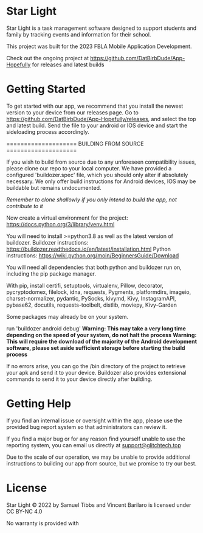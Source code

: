 # Star Light

Star Light is a task management software designed to support students and family by tracking events and information for their school. 

This project was built for the 2023 FBLA Mobile Application Development.

Check out the ongoing project at https://github.com/DatBirbDude/App-Hopefully for releases and latest builds

# Getting Started

To get started with our app, we recommend that you install the newest version to your device from our releases page. 
Go to https://github.com/DatBirbDude/App-Hopefully/releases, and select the top and latest build. Send the file to your
android or IOS device and start the sideloading process accordingly.

==================== BUILDING FROM SOURCE ====================

If you wish to build from source due to any unforeseen compatibility issues, please clone our repo to your local 
computer. We have provided a configured 'buildozer.spec' file, which you should only alter if absolutely necessary.
We only offer build instructions for Android devices, IOS may be buildable but remains undocumented.

*Remember to clone shallowly if you only intend to build the app, not contribute to it*

Now create a virtual environment for the project: https://docs.python.org/3/library/venv.html

You will need to install >=python3.8 as well as the latest version of buildozer. 
Buildozer instructions: https://buildozer.readthedocs.io/en/latest/installation.html
Python instructions: https://wiki.python.org/moin/BeginnersGuide/Download

You will need all dependencies that both python and buildozer run on, including the pip package manager.

With pip, install certifi, setuptools, virtualenv, Pillow, decorator, pycryptodomex, filelock, idna, requests, Pygments, 
platformdirs, imageio, charset-normalizer, pydantic, PySocks, kivymd, Kivy, InstagramAPI, pybase62, docutils, 
requests-toolbelt, distlib, moviepy, Kivy-Garden

Some packages may already be on your system.

run 'buildozer android debug'
**Warning: This may take a very long time depending on the speed of your system, do not halt the process**
**Warning: This will require the download of the majority of the Android development software, please set aside
sufficient storage before starting the build process**

If no errors arise, you can go the /bin directory of the project to retrieve your apk and send it to your device.
Buildozer also provides extensional commands to send it to your device directly after building.

# Getting Help

If you find an internal issue or oversight within the app, please use the provided bug report system so that 
administrators can review it.

If you find a major bug or for any reason find yourself unable to use the reporting system, you can email us directly at
support@glitchtech.top

Due to the scale of our operation, we may be unable to provide additional instructions to building our app from source,
but we promise to try our best.

# License

Star Light © 2022 by Samuel Tibbs and Vincent Barilaro is licensed under CC BY-NC 4.0 

No warranty is provided with 
